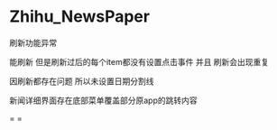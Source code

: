 # Zhihu_NewsPaper
刷新功能异常


能刷新 但是刷新过后的每个item都没有设置点击事件 并且 刷新会出现重复



因刷新都存在问题 所以未设置日期分割线




新闻详细界面存在底部菜单覆盖部分原app的跳转内容




= =
